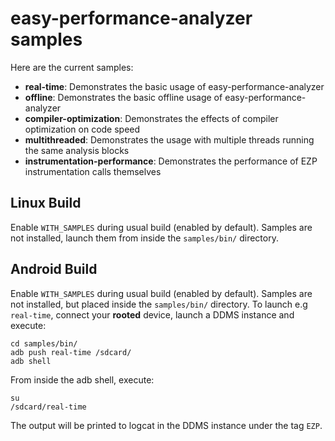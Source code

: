 easy-performance-analyzer samples
=================================

Here are the current samples:

  - **real-time**: Demonstrates the basic usage of easy-performance-analyzer
  - **offline**: Demonstrates the basic offline usage of easy-performance-analyzer
  - **compiler-optimization**: Demonstrates the effects of compiler optimization on code speed
  - **multithreaded**: Demonstrates the usage with multiple threads running the same analysis blocks
  - **instrumentation-performance**: Demonstrates the performance of EZP instrumentation calls themselves

Linux Build
-----------

Enable `WITH_SAMPLES` during usual build (enabled by default). Samples are not installed, launch them from inside the `samples/bin/` directory.

Android Build
-------------

Enable `WITH_SAMPLES` during usual build (enabled by default). Samples are not installed, but placed inside the `samples/bin/` directory. To launch e.g `real-time`, connect your **rooted** device, launch a DDMS instance and execute:

```
cd samples/bin/
adb push real-time /sdcard/
adb shell
```

From inside the adb shell, execute:

```
su
/sdcard/real-time
```

The output will be printed to logcat in the DDMS instance under the tag `EZP`.

